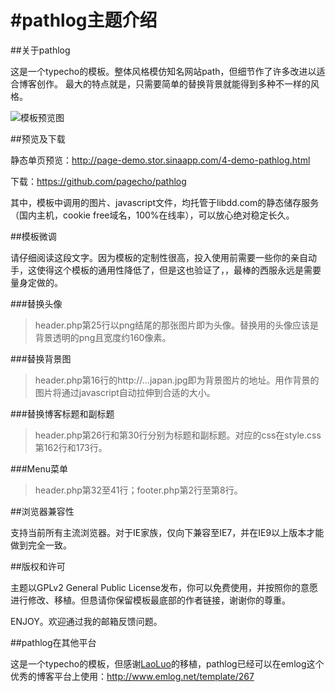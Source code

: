 #pathlog主题介绍
=======
##关于pathlog

这是一个typecho的模板。整体风格模仿知名网站path，但细节作了许多改进以适合博客创作。
最大的特点就是，只需要简单的替换背景就能得到多种不一样的风格。

![模板预览图](http://page-attach.stor.sinaapp.com/3191005743.png "模板预览")

##预览及下载

静态单页预览：http://page-demo.stor.sinaapp.com/4-demo-pathlog.html

下载：https://github.com/pagecho/pathlog

其中，模板中调用的图片、javascript文件，均托管于libdd.com的静态储存服务（国内主机，cookie free域名，100%在线率），可以放心绝对稳定长久。

##模板微调

请仔细阅读这段文字。因为模板的定制性很高，投入使用前需要一些你的亲自动手，这使得这个模板的通用性降低了，但是这也验证了，，最棒的西服永远是需要量身定做的。

###替换头像

>header.php第25行以png结尾的那张图片即为头像。替换用的头像应该是背景透明的png且宽度约160像素。

###替换背景图

>header.php第16行的http://...japan.jpg即为背景图片的地址。用作背景的图片将通过javascript自动拉伸到合适的大小。

###替换博客标题和副标题

>header.php第26行和第30行分别为标题和副标题。对应的css在style.css第162行和173行。

###Menu菜单

>header.php第32至41行；footer.php第2行至第8行。

##浏览器兼容性

支持当前所有主流浏览器。对于IE家族，仅向下兼容至IE7，并在IE9以上版本才能做到完全一致。

##版权和许可

主题以GPLv2 General Public License发布，你可以免费使用，并按照你的意愿进行修改、移植。但恳请你保留模板最底部的作者链接，谢谢你的尊重。

ENJOY。欢迎通过我的邮箱反馈问题。

##pathlog在其他平台

这是一个typecho的模板，但感谢[LaoLuo](http://blog.11ri.net/ "LaoLuo")的移植，pathlog已经可以在emlog这个优秀的博客平台上使用：http://www.emlog.net/template/267
